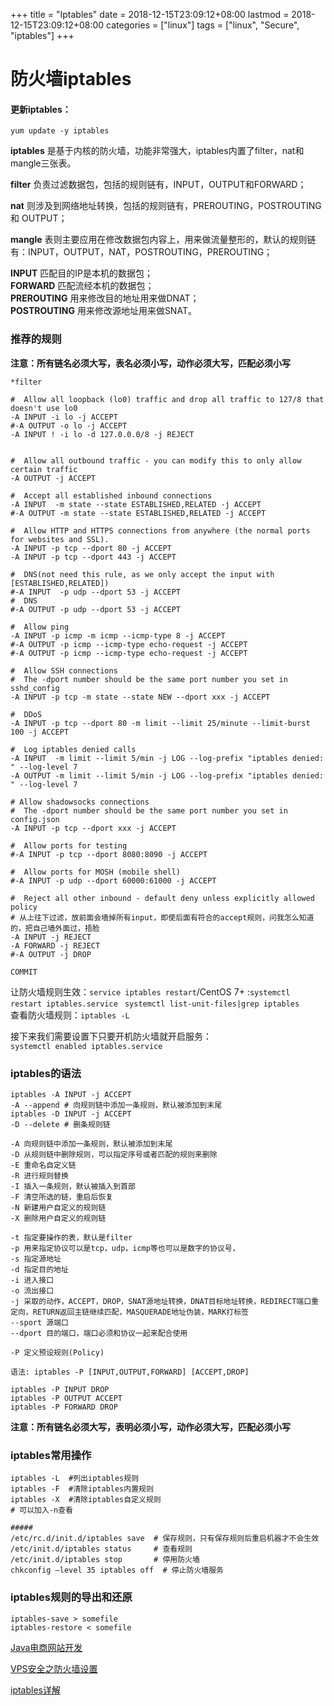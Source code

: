 +++
title = "Iptables"
date = 2018-12-15T23:09:12+08:00
lastmod = 2018-12-15T23:09:12+08:00
categories = ["linux"]
tags = ["linux", "Secure", "iptables"]
+++

# 防火墙iptables

#### 更新iptables：
`yum update -y iptables`

**iptables** 是基于内核的防火墙，功能非常强大，iptables内置了filter，nat和mangle三张表。

**filter** 负责过滤数据包，包括的规则链有，INPUT，OUTPUT和FORWARD；

**nat** 则涉及到网络地址转换，包括的规则链有，PREROUTING，POSTROUTING 和 OUTPUT；

**mangle** 表则主要应用在修改数据包内容上，用来做流量整形的，默认的规则链有：INPUT，OUTPUT，NAT，POSTROUTING，PREROUTING；

**INPUT** 匹配目的IP是本机的数据包；  
**FORWARD** 匹配流经本机的数据包；   
**PREROUTING** 用来修改目的地址用来做DNAT；   
**POSTROUTING** 用来修改源地址用来做SNAT。

### 推荐的规则
**注意：所有链名必须大写，表名必须小写，动作必须大写，匹配必须小写**

```
*filter

#  Allow all loopback (lo0) traffic and drop all traffic to 127/8 that doesn't use lo0
-A INPUT -i lo -j ACCEPT
#-A OUTPUT -o lo -j ACCEPT
-A INPUT ! -i lo -d 127.0.0.0/8 -j REJECT


#  Allow all outbound traffic - you can modify this to only allow certain traffic
-A OUTPUT -j ACCEPT

#  Accept all established inbound connections
-A INPUT  -m state --state ESTABLISHED,RELATED -j ACCEPT
#-A OUTPUT -m state --state ESTABLISHED,RELATED -j ACCEPT

#  Allow HTTP and HTTPS connections from anywhere (the normal ports for websites and SSL).
-A INPUT -p tcp --dport 80 -j ACCEPT
-A INPUT -p tcp --dport 443 -j ACCEPT

#  DNS(not need this rule, as we only accept the input with [ESTABLISHED,RELATED])
#-A INPUT  -p udp --dport 53 -j ACCEPT
#  DNS
#-A OUTPUT -p udp --dport 53 -j ACCEPT

#  Allow ping
-A INPUT -p icmp -m icmp --icmp-type 8 -j ACCEPT
#-A OUTPUT -p icmp --icmp-type echo-request -j ACCEPT
#-A OUTPUT -p icmp --icmp-type echo-request -j ACCEPT

#  Allow SSH connections
#  The -dport number should be the same port number you set in sshd_config
-A INPUT -p tcp -m state --state NEW --dport xxx -j ACCEPT

#  DDoS
-A INPUT -p tcp --dport 80 -m limit --limit 25/minute --limit-burst 100 -j ACCEPT

#  Log iptables denied calls
-A INPUT  -m limit --limit 5/min -j LOG --log-prefix "iptables denied: " --log-level 7
-A OUTPUT -m limit --limit 5/min -j LOG --log-prefix "iptables denied: " --log-level 7

# Allow shadowsocks connections
#  The -dport number should be the same port number you set in config.json
-A INPUT -p tcp --dport xxx -j ACCEPT

#  Allow ports for testing
#-A INPUT -p tcp --dport 8080:8090 -j ACCEPT

#  Allow ports for MOSH (mobile shell)
#-A INPUT -p udp --dport 60000:61000 -j ACCEPT

#  Reject all other inbound - default deny unless explicitly allowed policy
# 从上往下过滤，放前面会墙掉所有input，即使后面有符合的accept规则，问我怎么知道的，把自己墙外面过，捂脸
-A INPUT -j REJECT   
-A FORWARD -j REJECT
#-A OUTPUT -j DROP

COMMIT
```
让防火墙规则生效：`service iptables restart`/CentOS 7+ :`systemctl restart iptables.service `    `systemctl list-unit-files|grep iptables `    
查看防火墙规则：`iptables -L`

接下来我们需要设置下只要开机防火墙就开启服务：   
`systemctl enabled iptables.service`

### iptables的语法
```
iptables -A INPUT -j ACCEPT
-A --append # 向规则链中添加一条规则，默认被添加到末尾
iptables -D INPUT -j ACCEPT
-D --delete # 删条规则链

-A 向规则链中添加一条规则，默认被添加到末尾
-D 从规则链中删除规则，可以指定序号或者匹配的规则来删除
-E 重命名自定义链
-R 进行规则替换
-I 插入一条规则，默认被插入到首部
-F 清空所选的链，重启后恢复
-N 新建用户自定义的规则链
-X 删除用户自定义的规则链

-t 指定要操作的表，默认是filter
-p 用来指定协议可以是tcp，udp，icmp等也可以是数字的协议号，
-s 指定源地址
-d 指定目的地址
-i 进入接口
-o 流出接口
-j 采取的动作，ACCEPT，DROP，SNAT源地址转换，DNAT目标地址转换，REDIRECT端口重定向，RETURN返回主链继续匹配，MASQUERADE地址伪装，MARK打标签
--sport 源端口
--dport 目的端口，端口必须和协议一起来配合使用

-P 定义预设规则(Policy)

语法: iptables -P [INPUT,OUTPUT,FORWARD] [ACCEPT,DROP]

iptables -P INPUT DROP
iptables -P OUTPUT ACCEPT
iptables -P FORWARD DROP
```
**注意：所有链名必须大写，表明必须小写，动作必须大写，匹配必须小写**
### iptables常用操作
```
iptables -L  #列出iptables规则
iptables -F  #清除iptables内置规则
iptables -X  #清除iptables自定义规则
# 可以加入-n查看

#####
/etc/rc.d/init.d/iptables save  # 保存规则，只有保存规则后重启机器才不会生效
/etc/init.d/iptables status     # 查看规则
/etc/init.d/iptables stop       # 停用防火墙
chkconfig –level 35 iptables off  # 停止防火墙服务
```

### iptables规则的导出和还原
```
iptables-save > somefile
iptables-restore < somefile
```
[Java电商网站开发](https://coding.imooc.com/learn/list/96.html?distId=11b7b9&utm_source=fenxiao)

[VPS安全之防火墙设置](https://blog.phpgao.com/vps_iptables.html)

[iptables详解](http://blog.51cto.com/yijiu/1356254)
